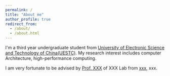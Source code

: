 ```yaml
---
permalink: /
title: "About me"
author_profile: true
redirect_from: 
  - /about/
  - /about.html
---
```

I'm a third year undergraduate student from [University of Electronic Science and Technology of China(UESTC)](https://www.uestc.edu.cn/). My research interest includes computer Architecture, high-performance computing.

I am very fortunate to be advised by [Prof. XXX](https://www.XXX.com/) of XXX Lab from [xxx](https://xxx.cn/), xxx. 

